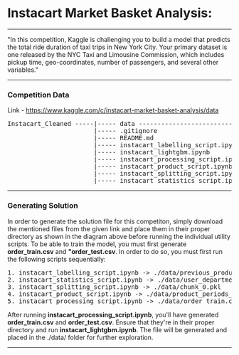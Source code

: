 # Instacart Market Basket Analysis: 

---

"In this competition, Kaggle is challenging you to build a model that predicts the total ride duration of taxi trips in New York City. Your primary dataset is one released by the NYC Taxi and Limousine Commission, which includes pickup time, geo-coordinates, number of passengers, and several other variables."

---

### Competition Data

Link - https://www.kaggle.com/c/instacart-market-basket-analysis/data

<pre>
Instacart_Cleaned -----|----- data ---------------------------------|----- aisles.csv
                       |----- .gitignore                            |----- departments.csv
                       |----- README.md                             |----- order_products__prior.csv
                       |----- instacart_labelling_script.ipynb      |----- order_products__train.csv
                       |----- instacart_lightgbm.ipynb              |----- orders.csv
                       |----- instacart_processing_script.ipynb     |----- products.csv
                       |----- instacart_product_script.ipynb
                       |----- instacart_splitting_script.ipynb
                       |----- instacart_statistics_script.ipynb
</pre>

---

### Generating Solution

In order to generate the solution file for this competiton, simply download the mentioned files from the given link and place them in their proper directory as shown in the diagram above before running the individual utility scripts. To be able to train the model, you must first generate **order_train.csv** and **"order_test.csv**. In order to do so, you must first run the following scripts sequentially: 

<pre>
1. instacart_labelling_script.ipynb -> ./data/previous_products.pkl
2. instacart_statistics_script.ipynb -> ./data/user_department_products.pkl | ./data/user_aisle_products.pkl
3. instacart_splitting_script.ipynb -> ./data/chunk_0.pkl
4. instacart_product_script.ipynb -> ./data/product_periods_stat.pkl
5. instacart_processing_script.ipynb -> ./data/order_train.csv | ./data/order_test.csv
</pre>

After running **instacart_processing_script.ipynb**, you'll have generated **order_train.csv** and **order_test.csv**. Ensure that they're in their proper directory and run **instacart_lightgbm.ipynb**. The file will be generated and placed in the ./data/ folder for further exploration.

---
